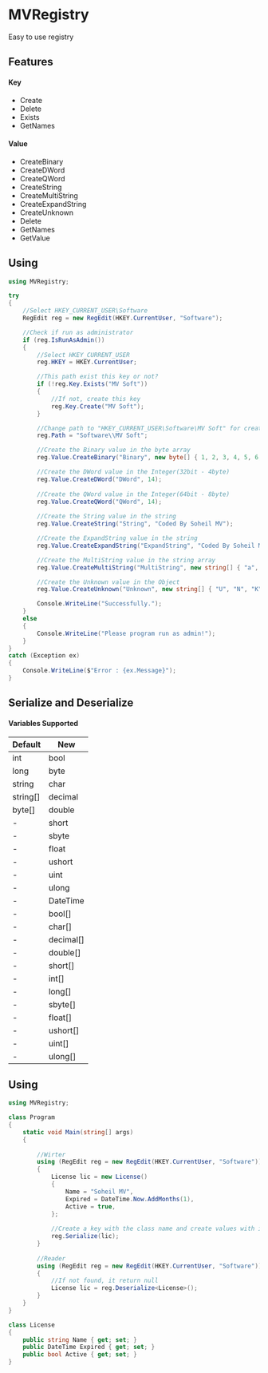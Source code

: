 # MVRegistry
Easy to use registry

## Features
#### Key
- Create
- Delete
- Exists
- GetNames

#### Value
- CreateBinary
- CreateDWord
- CreateQWord
- CreateString
- CreateMultiString
- CreateExpandString
- CreateUnknown
- Delete
- GetNames
- GetValue

## Using
````csharp
using MVRegistry;

try
{
    //Select HKEY_CURRENT_USER\Software
    RegEdit reg = new RegEdit(HKEY.CurrentUser, "Software");

    //Check if run as administrator
    if (reg.IsRunAsAdmin())
    {
        //Select HKEY_CURRENT_USER
        reg.HKEY = HKEY.CurrentUser;

        //This path exist this key or not?
        if (!reg.Key.Exists("MV Soft"))
        {
            //If not, create this key
            reg.Key.Create("MV Soft");
        }

        //Change path to "HKEY_CURRENT_USER\Software\MV Soft" for create value
        reg.Path = "Software\\MV Soft";

        //Create the Binary value in the byte array
        reg.Value.CreateBinary("Binary", new byte[] { 1, 2, 3, 4, 5, 6, 7 });

        //Create the DWord value in the Integer(32bit - 4byte)
        reg.Value.CreateDWord("DWord", 14);
        
        //Create the QWord value in the Integer(64bit - 8byte)
        reg.Value.CreateQWord("QWord", 14);
        
        //Create the String value in the string
        reg.Value.CreateString("String", "Coded By Soheil MV");

        //Create the ExpandString value in the string
        reg.Value.CreateExpandString("ExpandString", "Coded By Soheil MV");

        //Create the MultiString value in the string array
        reg.Value.CreateMultiString("MultiString", new string[] { "a", "b", "c", "d", "e", "f" });

        //Create the Unknown value in the Object
        reg.Value.CreateUnknown("Unknown", new string[] { "U", "N", "K", "N", "O", "W", "N" });

        Console.WriteLine("Successfully.");
    }
    else
    {
        Console.WriteLine("Please program run as admin!");
    }
}
catch (Exception ex)
{
    Console.WriteLine($"Error : {ex.Message}");
}
````

## Serialize and Deserialize
#### Variables Supported
| Default | New |
|-----|-----|
| int | bool |
| long | byte |
| string | char |
| string[] | decimal |
| byte[] | double |
| - | short |
| - | sbyte |
| - | float |
| - | ushort |
| - | uint |
| - | ulong |
| - | DateTime |
| - | bool[] |
| - | char[] |
| - | decimal[] |
| - | double[] |
| - | short[] |
| - | int[] |
| - | long[] |
| - | sbyte[] |
| - | float[] |
| - | ushort[] |
| - | uint[] |
| - | ulong[] |

## Using
````csharp
using MVRegistry;

class Program
{
    static void Main(string[] args)
    {
    
        //Wirter
        using (RegEdit reg = new RegEdit(HKEY.CurrentUser, "Software"))
        {
            License lic = new License()
            {
                Name = "Soheil MV",
                Expired = DateTime.Now.AddMonths(1),
                Active = true,
            };
            
            //Create a key with the class name and create values with its variables.
            reg.Serialize(lic);
        }
        
        //Reader
        using (RegEdit reg = new RegEdit(HKEY.CurrentUser, "Software"))
        {
            //If not found, it return null
            License lic = reg.Deserialize<License>();
        }
    }
}

class License
{
    public string Name { get; set; }
    public DateTime Expired { get; set; }
    public bool Active { get; set; }
}
````